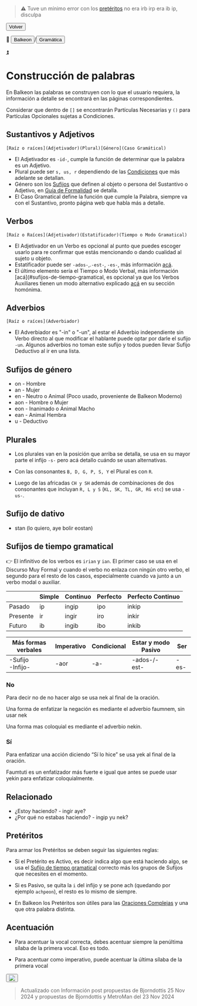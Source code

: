 > ⚠️ Tuve un mínimo error con los [pretéritos](#relacionado) no era irb irp era ib ip, disculpa

<button class="button-82-pushable" role="button" onclick="history.back()">
  <span class="button-82-shadow"></span>
  <span class="button-82-edge"></span>
  <span class="button-82-front text">
  Volver
 </span> </button>

📂 <button class="button-16" role="button" onclick="location.href='../../index'">Balkeon</button>/<button class="button-16" role="button" onclick="location.href='../index'">Gramática</button>

<a name="top"></a>
<a class="top-link hide" href="#top">⏫️</a>

# Construcción de palabras

En Balkeon las palabras se construyen con lo que el usuario requiera, la información a detalle se encontrará en las páginas correspondientes.

Considerar que dentro de `[]` se encontrarán Partículas Necesarias y `()` para Partículas Opcionales sujetas a Condiciones.

## Sustantivos y Adjetivos

`[Raíz o raíces](Adjetivador)(Plural)[Género](Caso Gramátical)`

- El Adjetivador es `-id-`, cumple la función de determinar que la palabra es un Adjetivo.
- Plural puede ser `s, us, r` dependiendo de las [Condiciones](#plurales) que más adelante se detallan.
- Género son los [Sufijos](#sufijos-de-género) que definen al objeto o persona del Sustantivo o Adjetivo, en [Guía de Formalidad](../formalityguide) se detalla.
- El Caso Gramatical define la función que cumple la Palabra, siempre va con el Sustantivo, pronto página web que habla más a detalle.

## Verbos

`[Raíz o Raíces](Adjetivador)(Estatificador)(Tiempo o Modo Gramatical)`

- El Adjetivador en un Verbo es opcional al punto que puedes escoger usarlo para re confirmar que estás mencionando o dando cualidad al sujeto u objeto.
- Estatificador puede ser `-ados-`,.`-est-`, `-es-`, más información [acá](#sufijos-de-tiempo-gramatical).
- El último elemento sería el Tiempo o Modo Verbal, más información [acá](#sufijos-de-tiempo-gramatical, es opcional ya que los Verbos Auxiliares tienen un modo alternativo explicado [acá](../sentences/#verbos-auxiliares) en su sección homónima.

## Adverbios

`[Raíz o raíces](Adverbiador)`

- El Adverbiador es "-in" o "-un", al estar el Adverbio independiente sin Verbo directo al que modificar el hablante puede optar por darle el sufijo `-un`. Algunos adverbios no toman este sufijo y todos pueden llevar Sufijo Deductivo al ir en una lista.

## Sufijos de género
- on - Hombre
- an - Mujer
- en - Neutro o Animal (Poco usado, proveniente de Balkeon Moderno)
- aon - Hombre o Mujer
- eon - Inanimado o Animal Macho
- ean - Animal Hembra
- u - Deductivo

## Plurales

- Los plurales van en la posición que arriba se detalla, se usa en su mayor parte el infijo `-s-` pero acá detallo cuándo se usan alternativas.

- Con las consonantes `B, D, G, P, S, Y` el Plural es con `R`.
- Luego de las africadas `CH y SH` además de combinaciones de dos consonantes que incluyan `R, L y S` (`KL, SK, TL, GR, RG etc`) se usa `-us-`.


## Sufijo de dativo
- stan (lo quiero, aye bolir eostan)

## Sufijos de tiempo gramatical

👉 El infinitivo de los verbos es `irian` y `ian`. El primer caso se usa en el Discurso Muy Formal y cuando el verbo no enlaza con ningún otro verbo, el segundo para el resto de los casos, especialmente cuando va junto a un verbo modal o auxiliar.

<div class="table-wrapper" markdown="block">

|          | Simple | Continuo | Perfecto | Perfecto Continuo |
| -------- | ------ | -------- | -------- | ----------------- |
| Pasado   | ip    | ingip   | ipo      | inkip            |
| Presente | ir     | ingir     | iro      | inkir              |
| Futuro   | ib    | ingib   | ibo      | inkib            |

| Más formas verbales   | Imperativo | Condicional | Estar y modo Pasivo | Ser   |
| --------------------- | ---------- | ----------- | ------------------- | ----- |
| \-Sufijo<br />\-Infijo\-| \-aor      | \-a-        | \-ados-/\-est\-            | \-es- |

</div>

### No

Para decir no de no hacer algo se usa nek al final de la oración.

Una forma de enfatizar la negación es mediante el adverbio faumnem, sin usar nek

Una forma mas coloquial es mediante el adverbio nekin.

### Sí

Para enfatizar una acción diciendo “Sí lo hice” se usa yek al final de la oración.

Faumtuti es un enfatizador más fuerte e igual que antes se puede usar yekin para enfatizar coloquialmente.

## Relacionado

- ¿Estoy haciendo? - ingir aye?
- ¿Por qué no estabas haciendo? - ingip yu nek?

## Pretéritos

Para armar los Pretéritos se deben seguir las siguientes reglas:

- Si el Pretérito es Activo, es decir indica algo que está haciendo algo, se usa el [Sufijo de tiempo gramatical](#sufijos-de-tiempo-gramatical) correcto más los grupos de Sufijos que necesites en el momento.

- Si es Pasivo, se quita la `i` del infijo y se pone ach (quedando por ejemplo `achpeon`), el resto es lo mismo de siempre.

- En Balkeon los Pretéritos son útiles para las [Oraciones Complejas](./complexsentences) y una que otra palabra distinta.


## Acentuación

- Para acentuar la vocal correcta, debes acentuar siempre la penúltima sílaba de la primera vocal. Eso es todo.

- Para acentuar como imperativo, puede acentuar la última sílaba de la primera vocal

<button class="button-17" role="button" onclick="langRedirect('es')"><img src="https://img.icons8.com/?size=35&id=95094&format=png&color=000000"/></button> 

> Actualizado con Información post propuestas de Bjorndottis 25 Nov 2024 y propuestas de Bjorndottis y MetroMan del 23 Nov 2024

